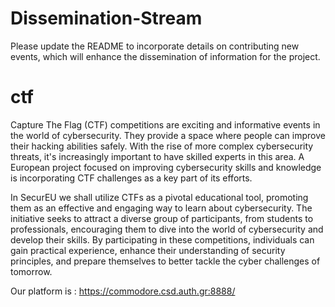 # Dissemination-Stream
Please update the README to incorporate details on contributing new events, which will enhance the dissemination of information for the project.
# ctf
Capture The Flag (CTF) competitions are exciting and informative events in the world of cybersecurity. They provide a space where people can improve their hacking abilities safely. With the rise of more complex cybersecurity threats, it's increasingly important to have skilled experts in this area. A European project focused on improving cybersecurity skills and knowledge is incorporating CTF challenges as a key part of its efforts.

In SecurEU we shall utilize CTFs as a pivotal educational tool, promoting them as an effective and engaging way to learn about cybersecurity. The initiative seeks to attract a diverse group of participants, from students to professionals, encouraging them to dive into the world of cybersecurity and develop their skills. By participating in these competitions, individuals can gain practical experience, enhance their understanding of security principles, and prepare themselves to better tackle the cyber challenges of tomorrow.

Our platform is : https://commodore.csd.auth.gr:8888/
